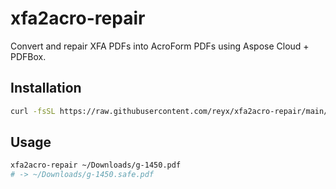 # xfa2acro-repair

Convert and repair XFA PDFs into AcroForm PDFs using Aspose Cloud + PDFBox.

## Installation

```bash
curl -fsSL https://raw.githubusercontent.com/reyx/xfa2acro-repair/main/install.sh | bash
```

## Usage

```bash
xfa2acro-repair ~/Downloads/g-1450.pdf
# -> ~/Downloads/g-1450.safe.pdf
```
